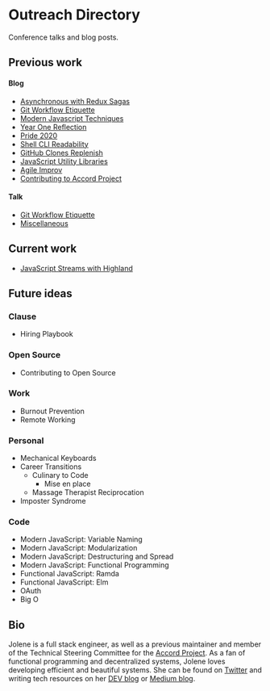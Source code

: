 # Outreach Directory

Conference talks and blog posts.

## Previous work

#### Blog

- [Asynchronous with Redux Sagas][reduxblog]
- [Git Workflow Etiquette][gitblog]
- [Modern Javascript Techniques][modernjsblog]
- [Year One Reflection][yearone]
- [Pride 2020][pride]
- [Shell CLI Readability][shellblog]
- [GitHub Clones Replenish][gitreplenishblog]
- [JavaScript Utility Libraries][jsutils]
- [Agile Improv][agileimprov]
- [Contributing to Accord Project][contAP]

#### Talk

- [Git Workflow Etiquette][gittalk]
- [Miscellaneous][talks]

## Current work

- [JavaScript Streams with Highland][streamsblog]

## Future ideas

### Clause

- Hiring Playbook

### Open Source

- Contributing to Open Source

### Work

- Burnout Prevention
- Remote Working

### Personal

- Mechanical Keyboards
- Career Transitions
  - Culinary to Code
    - Mise en place
  - Massage Therapist Reciprocation
- Imposter Syndrome

### Code

- Modern JavaScript: Variable Naming
- Modern JavaScript: Modularization
- Modern JavaScript: Destructuring and Spread
- Modern JavaScript: Functional Programming
- Functional JavaScript: Ramda
- Functional JavaScript: Elm
- OAuth
- Big O

## Bio

Jolene is a full stack engineer, as well as a previous maintainer and member of the Technical Steering Committee for the [Accord Project][ap]. As a fan of functional programming and decentralized systems, Jolene loves developing efficient and beautiful systems. She can be found on [Twitter][twitter] and writing tech resources on her [DEV blog][devlink] or [Medium blog][bloglink].

[reduxblog]: blog/redux-saga.md
[gitblog]: blog/git-workflow.md
[modernjsblog]: blog/modern-javascript.md
[streamsblog]: blog/highland-streams.md
[yearone]: blog/year-one.md
[agileimprov]: blog/agile-improv.md
[contAP]: blog/contribute-ap.md
[pride]: blog/pride.md
[shellblog]: blog/shell-profile.md
[gitreplenishblog]: blog/github-replenish.md
[jsutils]: blog/js-utility-libraries.md

[ap]: https://accordproject.org/
[gittalk]: talks/git-workflow.md
[talks]: talks
[twitter]: https://twitter.com/jolanglinais
[devlink]: https://dev.to/irmerk
[bloglink]: https://medium.com/@jolene.langlinais
